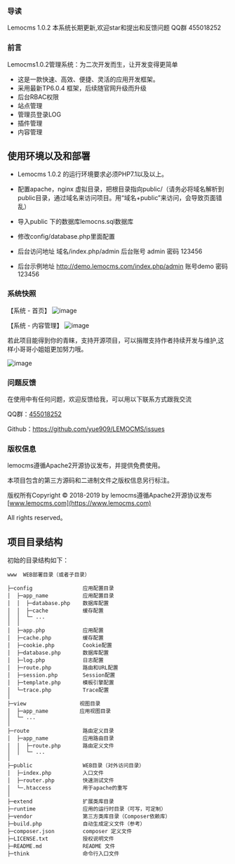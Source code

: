 ### 导读
Lemocms 1.0.2 本系统长期更新,欢迎star和提出和反馈问题 
QQ群 455018252
### 前言
Lemocms1.0.2管理系统：为二次开发而生，让开发变得更简单
 + 这是一款快速、高效、便捷、灵活的应用开发框架。
 + 采用最新TP6.0.4 框架，后续随官网升级而升级
 + 后台RBAC权限
 + 站点管理
 + 管理员登录LOG
 + 插件管理
 + 内容管理
  
## 使用环境以及和部署  
 + Lemocms 1.0.2 的运行环境要求必须PHP7.1以及以上。
    
 + 配置apache，nginx 虚拟目录，把根目录指向public/（请务必将域名解析到public目录，通过域名来访问项目。用“域名+public”来访问，会导致页面错乱）
 
 + 导入public 下的数据库lemocns.sql数据库
 
 + 修改config/database.php里面配置

 + 后台访问地址 域名/index.php/admin 后台账号 admin 密码 123456

 + 后台示例地址 http://demo.lemocms.com/index.php/admin   账号demo 密码123456

### 系统快照

【系统 - 首页】
![image](public/static/admin/images/index.png)

【系统 - 内容管理】
![image](public/static/admin/images/content.png)


若此项目能得到你的青睐，支持开源项目，可以捐赠支持作者持续开发与维护,这样小哥哥小姐姐更加努力哦。

![image](public/static/admin/images/pay.png)


### 问题反馈

在使用中有任何问题，欢迎反馈给我，可以用以下联系方式跟我交流

QQ群：[455018252](https://jq.qq.com/?_wv=1027&k=5RWLxx7)

Github：https://github.com/yue909/LEMOCMS/issues

### 版权信息

lemocms遵循Apache2开源协议发布，并提供免费使用。

本项目包含的第三方源码和二进制文件之版权信息另行标注。

版权所有Copyright © 2018-2019 by lemocms遵循Apache2开源协议发布 [www.lemocms.com](https://www.lemocms.com)

All rights reserved。

## 项目目录结构

初始的目录结构如下：

~~~
www  WEB部署目录（或者子目录）

├─config                应用配置目录
│  ├─app_name           应用配置目录
│  │  ├─database.php    数据库配置
│  │  ├─cache           缓存配置
│  │  └─ ...            
│  │
│  ├─app.php            应用配置
│  ├─cache.php          缓存配置
│  ├─cookie.php         Cookie配置
│  ├─database.php       数据库配置
│  ├─log.php            日志配置
│  ├─route.php          路由和URL配置
│  ├─session.php        Session配置
│  ├─template.php       模板引擎配置
│  └─trace.php          Trace配置
│
├─view                 视图目录
│  ├─app_name          应用视图目录
│  └─ ...   
│
├─route                 路由定义目录
│  ├─app_name           应用路由目录
│  │  ├─route.php       路由定义文件
│  │  └─ ...   
│
├─public                WEB目录（对外访问目录）
│  ├─index.php          入口文件
│  ├─router.php         快速测试文件
│  └─.htaccess          用于apache的重写
│
├─extend                扩展类库目录
├─runtime               应用的运行时目录（可写，可定制）
├─vendor                第三方类库目录（Composer依赖库）
├─build.php             自动生成定义文件（参考）
├─composer.json         composer 定义文件
├─LICENSE.txt           授权说明文件
├─README.md             README 文件
├─think                 命令行入口文件




